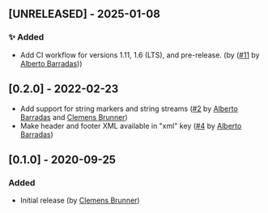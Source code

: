 ## [UNRELEASED] - 2025-01-08
### ✨ Added
 - Add CI workflow for versions 1.11, 1.6 (LTS), and pre-release. (by ([#11](https://github.com/cbrnr/XDF.jl/pull/11) by [Alberto Barradas](https://github.com/abcsds)))

## [0.2.0] - 2022-02-23
- Add support for string markers and string streams ([#2](https://github.com/cbrnr/XDF.jl/pull/2) by [Alberto Barradas](https://github.com/abcsds) and [Clemens Brunner](https://github.com/cbrnr))
- Make header and footer XML available in "xml" key ([#4](https://github.com/cbrnr/XDF.jl/pull/4) by [Alberto Barradas](https://github.com/abcsds))

## [0.1.0] - 2020-09-25
### Added
- Initial release (by [Clemens Brunner](https://github.com/cbrnr))
